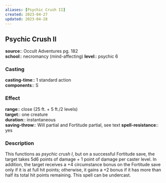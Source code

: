 ```yaml
---
aliases: [Psychic Crush II]
created: 2023-04-27
updated: 2023-04-28
---
```


## Psychic Crush II

**source**:: Occult Adventures pg. 182  
**school**:: necromancy (mind-affecting)
**level**:: psychic 6

### Casting

**casting-time**:: 1 standard action  
**components**:: S

### Effect

**range**:: close (25 ft. + 5 ft./2 levels)  
**target**:: one creature  
**duration**:: instantaneous  
**saving-throw**:: Will partial and Fortitude partial, see text
**spell-resistance**:: yes

### Description

This functions as *psychic crush I*, but on a successful Fortitude save, the target takes 5d6 points of damage + 1 point of damage per caster level. In addition, the target receives a +4 circumstance bonus on the Fortitude save only if it is at full hit points; otherwise, it gains a +2 bonus if it has more than half its total hit points remaining. This spell can be undercast.
